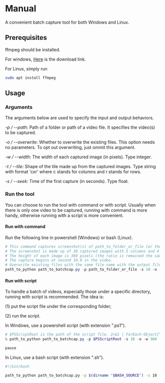 # Manual

A convenient batch capture tool for both Windows and Linux.

## Prerequisites

ffmpeg should be installed.

For windows, [Here](https://ffmpeg.org/download.html) is the download link.

For Linux, simply run

```bash
sudo apt install ffmpeg
```

## Usage

### Arguments

The arguments below are used to specify the input and output behaviors.

*-p / --path*: Path of a folder or path of a video file. It specifies the video(s) to be captured.

*-o / --overwrite*: Whether to overwrite the existing files. This option needs no parameters. To opt out overwriting, just ommit this argument.

*-w / --width*: The width of each captured image (in pixels). Type integer.

*-t / --tile*: Shape of the tile made up from the captured images. Type string with format 'cxr' where c stands for columns and r stands for rows.

*-s / --seek*: Time of the first capture (in seconds). Type float.

### Run the tool

You can choose to run the tool with command or with script. Usually when there is only one video to be captured, running with command is more handy, otherwise running with a script is more convenient.

#### Run with command

Run the following line in powershell (Windows) or bash (Linux).

```powershell
# This command captures screenshot(s) of path_to_folder_or_file (or the videos under the folder).
# The screenshot is made up of 20 captured images with 5 columns and 4 rows.
# The height of each image is 360 pixels (the ratio is remained the same as the video).
# The capture begins at second 10.0 in the video.
# Overwrite existing files with the same file name with the output files.
path_to_python path_to_batchcap.py -p path_to_folder_or_file -s 10 -o -w 360 -t 5x4
```

#### Run with script

To handle a batch of videos, especially those under a specific directory, running with script is recommended. The idea is:

(1) put the script file under the corresponding folder;

(2) run the script.

In Windows, use a powershell script (with extension ".ps1").

```powershell
# $PSScriptRoot is the path of the script file. 2>&1 | ForEach-Object{"$_"} is to mute NativeCommandError output.
& path_to_python path_to_batchcap.py -p $PSScriptRoot -s 10 -o -w 360 -t 5x4 2>&1 | ForEach-Object{"$_"}

pause
```

In Linux, use a bash script (with extension ".sh").

```bash
#!/bin/bash

path_to_python path_to_batchcap.py -p $(dirname "$BASH_SOURCE") -s 10 -o -w 360 -t 5x4
```
